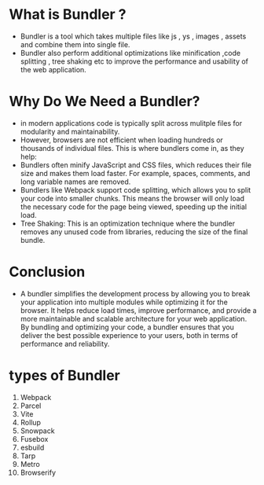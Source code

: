 # What is Bundler ?

- Bundler is a tool which takes multiple files like js , ys , images , assets and combine them into single file.
- Bundler also perform additional optimizations like minification ,code splitting , tree shaking etc to improve the performance and usability of the web application.

# Why Do We Need a Bundler?

- in modern applications code is typically split across mulitple files for modularity and maintainability.
- However, browsers are not efficient when loading hundreds or thousands of individual files. This is where bundlers come in, as they help:
- Bundlers often minify JavaScript and CSS files, which reduces their file size and makes them load faster. For example, spaces, comments, and long variable names are removed.
- Bundlers like Webpack support code splitting, which allows you to split your code into smaller chunks. This means the browser will only load the necessary code for the page being viewed, speeding up the initial load.
- Tree Shaking: This is an optimization technique where the bundler removes any unused code from libraries, reducing the size of the final bundle.

# Conclusion

- A bundler simplifies the development process by allowing you to break your application into multiple modules while optimizing it for the browser. It helps reduce load times, improve performance, and provide a more maintainable and scalable architecture for your web application. By bundling and optimizing your code, a bundler ensures that you deliver the best possible experience to your users, both in terms of performance and reliability.

# types of Bundler

1. Webpack
2. Parcel
3. Vite
4. Rollup
5. Snowpack
6. Fusebox
7. esbuild
8. Tarp
9. Metro
10. Browserify
